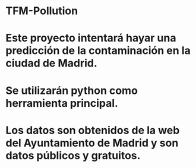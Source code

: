 # TFM-Pollution
# Este proyecto intentará hayar una predicción de la contaminación en la ciudad de Madrid.

# Se utilizarán python como herramienta principal.

# Los datos son obtenidos de la web del Ayuntamiento de Madrid y son datos públicos y gratuitos.
